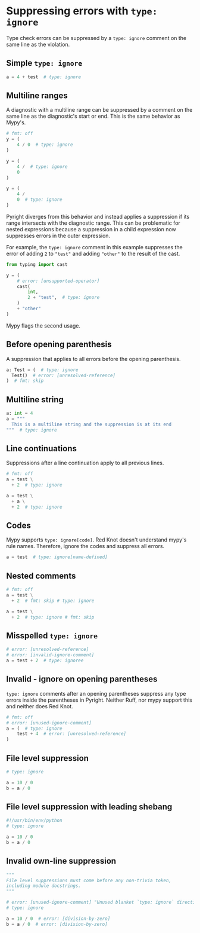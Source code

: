 # Suppressing errors with `type: ignore`

Type check errors can be suppressed by a `type: ignore` comment on the same line as the violation.

## Simple `type: ignore`

```py
a = 4 + test  # type: ignore
```

## Multiline ranges

A diagnostic with a multiline range can be suppressed by a comment on the same line as the
diagnostic's start or end. This is the same behavior as Mypy's.

```py
# fmt: off
y = (
    4 / 0  # type: ignore
)

y = (
    4 /  # type: ignore
    0
)

y = (
    4 /
    0  # type: ignore
)
```

Pyright diverges from this behavior and instead applies a suppression if its range intersects with
the diagnostic range. This can be problematic for nested expressions because a suppression in a
child expression now suppresses errors in the outer expression.

For example, the `type: ignore` comment in this example suppresses the error of adding `2` to
`"test"` and adding `"other"` to the result of the cast.

```py
from typing import cast

y = (
    # error: [unsupported-operator]
    cast(
        int,
        2 + "test",  # type: ignore
    )
    + "other"
)
```

Mypy flags the second usage.

## Before opening parenthesis

A suppression that applies to all errors before the opening parenthesis.

```py
a: Test = (  # type: ignore
  Test()  # error: [unresolved-reference]
)  # fmt: skip
```

## Multiline string

```py
a: int = 4
a = """
  This is a multiline string and the suppression is at its end
"""  # type: ignore
```

## Line continuations

Suppressions after a line continuation apply to all previous lines.

```py
# fmt: off
a = test \
  + 2  # type: ignore

a = test \
  + a \
  + 2  # type: ignore
```

## Codes

Mypy supports `type: ignore[code]`. Red Knot doesn't understand mypy's rule names. Therefore, ignore
the codes and suppress all errors.

```py
a = test  # type: ignore[name-defined]
```

## Nested comments

```py
# fmt: off
a = test \
  + 2  # fmt: skip # type: ignore

a = test \
  + 2  # type: ignore # fmt: skip
```

## Misspelled `type: ignore`

```py
# error: [unresolved-reference]
# error: [invalid-ignore-comment]
a = test + 2  # type: ignoree
```

## Invalid - ignore on opening parentheses

`type: ignore` comments after an opening parentheses suppress any type errors inside the parentheses
in Pyright. Neither Ruff, nor mypy support this and neither does Red Knot.

```py
# fmt: off
# error: [unused-ignore-comment]
a = (  # type: ignore
    test + 4  # error: [unresolved-reference]
)
```

## File level suppression

```py
# type: ignore

a = 10 / 0
b = a / 0
```

## File level suppression with leading shebang

```py
#!/usr/bin/env/python
# type: ignore

a = 10 / 0
b = a / 0
```

## Invalid own-line suppression

```py
"""
File level suppressions must come before any non-trivia token,
including module docstrings.
"""

# error: [unused-ignore-comment] "Unused blanket `type: ignore` directive"
# type: ignore

a = 10 / 0  # error: [division-by-zero]
b = a / 0  # error: [division-by-zero]
```
